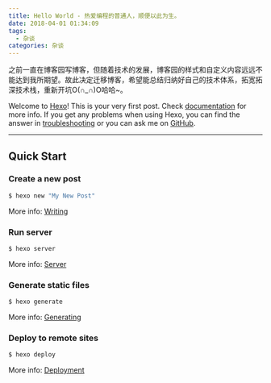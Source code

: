 ```yaml
---
title: Hello World - 热爱编程的普通人，顺便以此为生。
date: 2018-04-01 01:34:09
tags:
  - 杂谈
categories: 杂谈
---
```


之前一直在博客园写博客，但随着技术的发展，博客园的样式和自定义内容远远不能达到我所期望。故此决定迁移博客，希望能总结归纳好自己的技术体系，拓宽拓深技术栈，重新开坑O(∩_∩)O哈哈~。

Welcome to [Hexo](https://hexo.io/)! This is your very first post. Check [documentation](https://hexo.io/docs/) for more info. If you get any problems when using Hexo, you can find the answer in [troubleshooting](https://hexo.io/docs/troubleshooting.html) or you can ask me on [GitHub](https://github.com/hexojs/hexo/issues).

---
<!-- more -->

## Quick Start

### Create a new post

``` bash
$ hexo new "My New Post"
```

More info: [Writing](https://hexo.io/docs/writing.html)

### Run server

``` bash
$ hexo server
```

More info: [Server](https://hexo.io/docs/server.html)

### Generate static files

``` bash
$ hexo generate
```

More info: [Generating](https://hexo.io/docs/generating.html)

### Deploy to remote sites

``` bash
$ hexo deploy
```

More info: [Deployment](https://hexo.io/docs/deployment.html)
